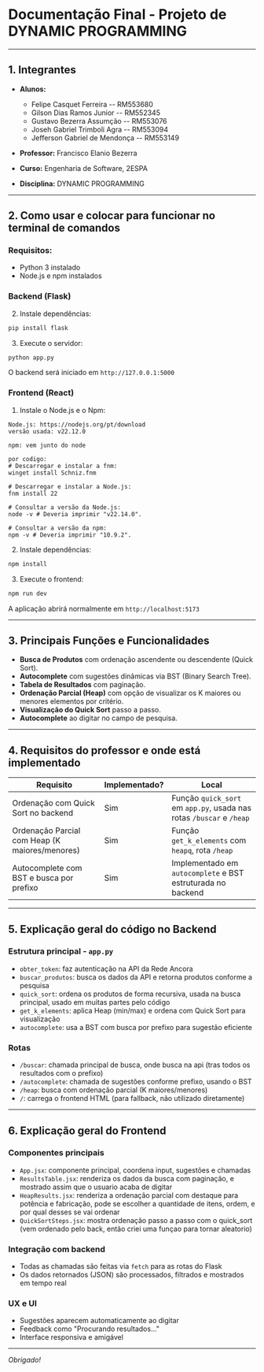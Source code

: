 # Documentação Final - Projeto de DYNAMIC PROGRAMMING

---

## 1. Integrantes

- **Alunos:** 
  - Felipe Casquet Ferreira -- RM553680
  - Gilson Dias Ramos Junior​ -- RM552345
  - Gustavo Bezerra Assumção -- RM553076
  - Joseh Gabriel Trimboli Agra ​-- RM553094
  - Jefferson Gabriel de Mendonça -- RM553149
  
- **Professor:** Francisco Elanio Bezerra
- **Curso:** Engenharia de Software, 2ESPA
- **Disciplina:** DYNAMIC PROGRAMMING

---

## 2. Como usar e colocar para funcionar no terminal de comandos

### Requisitos:
- Python 3 instalado
- Node.js e npm instalados

### Backend (Flask)
2. Instale dependências:
```bash
pip install flask
```
3. Execute o servidor:
```bash
python app.py
```
O backend será iniciado em `http://127.0.0.1:5000`

### Frontend (React)
1. Instale o Node.js e o Npm:
```
Node.js: https://nodejs.org/pt/download
versão usada: v22.12.0

npm: vem junto do node
```
```
por codigo:
# Descarregar e instalar a fnm:
winget install Schniz.fnm

# Descarregar e instalar a Node.js:
fnm install 22

# Consultar a versão da Node.js:
node -v # Deveria imprimir "v22.14.0".

# Consultar a versão da npm:
npm -v # Deveria imprimir "10.9.2".
```
2. Instale dependências:
```bash
npm install
```
3. Execute o frontend:
```bash
npm run dev
```
A aplicação abrirá normalmente em `http://localhost:5173`

---

## 3. Principais Funções e Funcionalidades

- **Busca de Produtos** com ordenação ascendente ou descendente (Quick Sort).
- **Autocomplete** com sugestões dinâmicas via BST (Binary Search Tree).
- **Tabela de Resultados** com paginação.
- **Ordenação Parcial (Heap)** com opção de visualizar os K maiores ou menores elementos por critério.
- **Visualização do Quick Sort** passo a passo.
- **Autocomplete** ao digitar no campo de pesquisa.

---

## 4. Requisitos do professor e onde está implementado

| Requisito                                                          | Implementado? | Local                                                      |
|-------------------------------------------------------------------|----------------|------------------------------------------------------------|
| Ordenação com Quick Sort no backend                              | Sim            | Função `quick_sort` em `app.py`, usada nas rotas `/buscar` e `/heap` |
| Ordenação Parcial com Heap (K maiores/menores)                   | Sim            | Função `get_k_elements` com `heapq`, rota `/heap`             |
| Autocomplete com BST e busca por prefixo                          | Sim            | Implementado em `autocomplete` e BST estruturada no backend |

---

## 5. Explicação geral do código no Backend

### Estrutura principal - `app.py`
- `obter_token`: faz autenticação na API da Rede Ancora
- `buscar_produtos`: busca os dados da API e retorna produtos conforme a pesquisa
- `quick_sort`: ordena os produtos de forma recursiva, usada na busca principal, usado em muitas partes pelo código
- `get_k_elements`: aplica Heap (min/max) e ordena com Quick Sort para visualização
- `autocomplete`: usa a BST com busca por prefixo para sugestão eficiente

### Rotas
- `/buscar`: chamada principal de busca, onde busca na api (tras todos os resultados com o prefixo)
- `/autocomplete`: chamada de sugestões conforme prefixo, usando o BST
- `/heap`: busca com ordenação parcial (K maiores/menores)
- `/`: carrega o frontend HTML (para fallback, não utilizado diretamente)

---

## 6. Explicação geral do Frontend

### Componentes principais
- `App.jsx`: componente principal, coordena input, sugestões e chamadas
- `ResultsTable.jsx`: renderiza os dados da busca com paginação, e mostrado assim que o usuario acaba de digitar
- `HeapResults.jsx`: renderiza a ordenação parcial com destaque para potência e fabricação, pode se escolher a quantidade de itens, ordem, e por qual desses se vai ordenar
- `QuickSortSteps.jsx`: mostra ordenação passo a passo com o quick_sort (vem ordenado pelo back, então criei uma funçao para tornar aleatorio)

### Integração com backend
- Todas as chamadas são feitas via `fetch` para as rotas do Flask
- Os dados retornados (JSON) são processados, filtrados e mostrados em tempo real

### UX e UI
- Sugestões aparecem automaticamente ao digitar
- Feedback como "Procurando resultados..."
- Interface responsiva e amigável

---

*Obrigado!*

